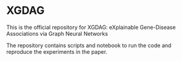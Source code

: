# XGDAG
 
This is the official repository for XGDAG: eXplainable Gene-Disease Associations via Graph Neural Networks

The repository contains scripts and notebook to run the code and reproduce the experiments in the paper.


